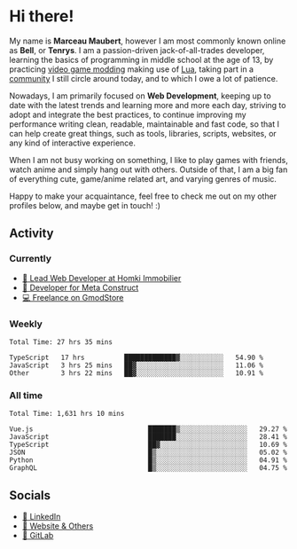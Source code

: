 # Hi there!

My name is **Marceau Maubert**, however I am most commonly known online as **Bell**, or **Tenrys**. I am a passion-driven jack-of-all-trades developer, learning the basics of programming in middle school at the age of 13, by practicing [video game modding](https://garrysmod.com) making use of [Lua](https://lua.org), taking part in a [community](https://metastruct.net) I still circle around today, and to which I owe a lot of patience.

Nowadays, I am primarily focused on **Web Development**, keeping up to date with the latest trends and learning more and more each day, striving to adopt  and integrate the best practices, to continue improving my performance writing clean, readable, maintainable and fast code, so that I can help create great things, such as tools, libraries, scripts, websites, or any kind of interactive experience.

When I am not busy working on something, I like to play games with friends, watch anime and simply hang out with others. Outside of that, I am a big fan of everything cute, game/anime related art, and varying genres of music.

Happy to make your acquaintance, feel free to check me out on my other profiles below, and maybe get in touch! :)

## Activity

### Currently

- [🏢 Lead Web Developer at Homki Immobilier](https://homki-immobilier.com)
- [🎈 Developer for Meta Construct](https://metastruct.net)
- [💻 Freelance on GmodStore](https://www.gmodstore.com/users/Tenrys)

### Weekly
<!--START_SECTION:wakaWeekly-->

```text
Total Time: 27 hrs 35 mins

TypeScript   17 hrs          █████████████▓░░░░░░░░░░░   54.90 %
JavaScript   3 hrs 25 mins   ██▓░░░░░░░░░░░░░░░░░░░░░░   11.06 %
Other        3 hrs 22 mins   ██▓░░░░░░░░░░░░░░░░░░░░░░   10.91 %
```

<!--END_SECTION:wakaWeekly-->

### All time
<!--START_SECTION:wakaTotal-->

```text
Total Time: 1,631 hrs 10 mins

Vue.js                             ███████▒░░░░░░░░░░░░░░░░░   29.27 %
JavaScript                         ███████░░░░░░░░░░░░░░░░░░   28.41 %
TypeScript                         ██▓░░░░░░░░░░░░░░░░░░░░░░   10.69 %
JSON                               █▒░░░░░░░░░░░░░░░░░░░░░░░   05.02 %
Python                             █▒░░░░░░░░░░░░░░░░░░░░░░░   04.91 %
GraphQL                            █▒░░░░░░░░░░░░░░░░░░░░░░░   04.75 %
```

<!--END_SECTION:wakaTotal-->

## Socials

- [👔 LinkedIn](https://www.linkedin.com/in/marceau-maubert)
- [🔗 Website & Others](https://bell.moe)
- [🦊 GitLab](https://gitlab.com/Tenrys)
